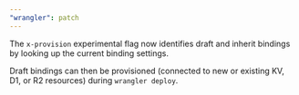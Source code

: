 ```yaml
---
"wrangler": patch
---
```


The `x-provision` experimental flag now identifies draft and inherit bindings by looking up the current binding settings.

Draft bindings can then be provisioned (connected to new or existing KV, D1, or R2 resources) during `wrangler deploy`.
